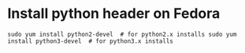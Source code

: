 # Install python header on Fedora

`sudo yum install python2-devel  # for python2.x installs
sudo yum install python3-devel  # for python3.x installs`

